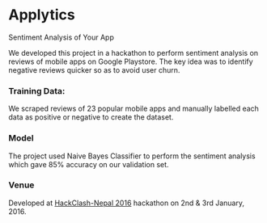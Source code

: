 # Applytics
Sentiment Analysis of Your App

We developed this project in a hackathon to perform sentiment analysis on reviews of mobile apps on Google Playstore. The key idea was to identify negative reviews quicker so as to avoid user churn.

### Training Data:
We scraped reviews of 23 popular mobile apps and manually labelled each data as positive or negative to create the dataset.

### Model
The project used Naive Bayes Classifier to perform the sentiment analysis which gave 85% accuracy on our validation set.

### Venue
Developed at [HackClash-Nepal 2016](https://www.facebook.com/events/183044535381401/) hackathon on 2nd & 3rd January, 2016.
